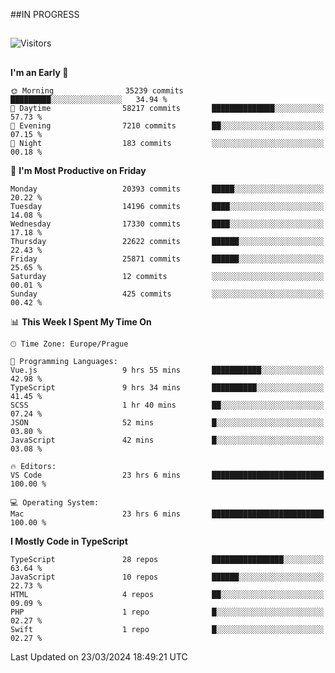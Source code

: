 ##IN PROGRESS
##
![Visitors](https://komarev.com/ghpvc/?username=petrbui&style=for-the-badge&label=Visitors+👀)



##
<!--
[![My GitHub stats](https://github-readme-stats.vercel.app/api?username=petrbui&theme=github_dark)](https://github.com/anuraghazra/github-readme-stats)

[![My wakatime stats](https://github-readme-stats.vercel.app/api/wakatime?username=petrbui&theme=github_dark)](https://github.com/anuraghazra/github-readme-stats)
-->
<!--START_SECTION:waka-->
**I'm an Early 🐤** 

```text
🌞 Morning                35239 commits       █████████░░░░░░░░░░░░░░░░   34.94 % 
🌆 Daytime                58217 commits       ██████████████░░░░░░░░░░░   57.73 % 
🌃 Evening                7210 commits        ██░░░░░░░░░░░░░░░░░░░░░░░   07.15 % 
🌙 Night                  183 commits         ░░░░░░░░░░░░░░░░░░░░░░░░░   00.18 % 
```
📅 **I'm Most Productive on Friday** 

```text
Monday                   20393 commits       █████░░░░░░░░░░░░░░░░░░░░   20.22 % 
Tuesday                  14196 commits       ████░░░░░░░░░░░░░░░░░░░░░   14.08 % 
Wednesday                17330 commits       ████░░░░░░░░░░░░░░░░░░░░░   17.18 % 
Thursday                 22622 commits       ██████░░░░░░░░░░░░░░░░░░░   22.43 % 
Friday                   25871 commits       ██████░░░░░░░░░░░░░░░░░░░   25.65 % 
Saturday                 12 commits          ░░░░░░░░░░░░░░░░░░░░░░░░░   00.01 % 
Sunday                   425 commits         ░░░░░░░░░░░░░░░░░░░░░░░░░   00.42 % 
```


📊 **This Week I Spent My Time On** 

```text
🕑︎ Time Zone: Europe/Prague

💬 Programming Languages: 
Vue.js                   9 hrs 55 mins       ███████████░░░░░░░░░░░░░░   42.98 % 
TypeScript               9 hrs 34 mins       ██████████░░░░░░░░░░░░░░░   41.45 % 
SCSS                     1 hr 40 mins        ██░░░░░░░░░░░░░░░░░░░░░░░   07.24 % 
JSON                     52 mins             █░░░░░░░░░░░░░░░░░░░░░░░░   03.80 % 
JavaScript               42 mins             █░░░░░░░░░░░░░░░░░░░░░░░░   03.08 % 

🔥 Editors: 
VS Code                  23 hrs 6 mins       █████████████████████████   100.00 % 

💻 Operating System: 
Mac                      23 hrs 6 mins       █████████████████████████   100.00 % 
```

**I Mostly Code in TypeScript** 

```text
TypeScript               28 repos            ████████████████░░░░░░░░░   63.64 % 
JavaScript               10 repos            ██████░░░░░░░░░░░░░░░░░░░   22.73 % 
HTML                     4 repos             ██░░░░░░░░░░░░░░░░░░░░░░░   09.09 % 
PHP                      1 repo              █░░░░░░░░░░░░░░░░░░░░░░░░   02.27 % 
Swift                    1 repo              █░░░░░░░░░░░░░░░░░░░░░░░░   02.27 % 
```




 Last Updated on 23/03/2024 18:49:21 UTC
<!--END_SECTION:waka-->
